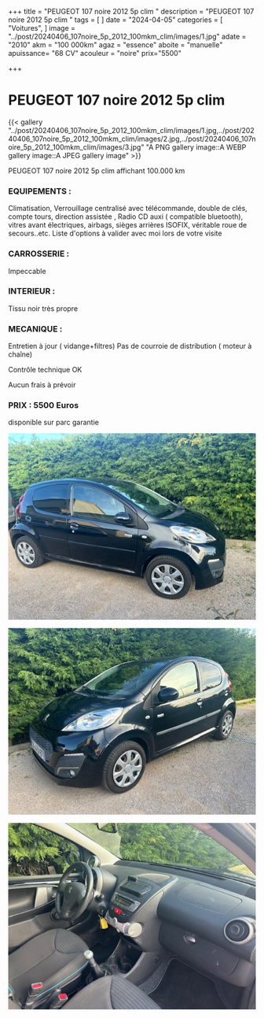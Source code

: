 +++
title = "PEUGEOT 107 noire 2012 5p clim "
description = "PEUGEOT 107 noire 2012 5p clim  "
tags = [
]
date = "2024-04-05"
categories = [
    "Voitures",
]
image = "../post/20240406_107noire_5p_2012_100mkm_clim/images/1.jpg"
adate = "2010"
akm = "100 000km"
agaz = "essence"
aboite = "manuelle"
apuissance= "68 CV"
acouleur = "noire"
prix="5500"

+++

# PEUGEOT 107 noire 2012 5p clim

{{< gallery  "../post/20240406_107noire_5p_2012_100mkm_clim/images/1.jpg,../post/20240406_107noire_5p_2012_100mkm_clim/images/2.jpg,../post/20240406_107noire_5p_2012_100mkm_clim/images/3.jpg" "A PNG gallery image::A WEBP gallery image::A JPEG gallery image" >}}
 


PEUGEOT 107 noire 2012 5p clim affichant 100.000 km


### EQUIPEMENTS :
Climatisation, Verrouillage centralisé avec télécommande, double de clés, compte tours, direction assistée , Radio CD auxi ( compatible bluetooth), vitres avant électriques, airbags, sièges arrières ISOFIX, véritable roue de secours..etc.
Liste d'options à valider avec moi lors de votre visite


### CARROSSERIE :
Impeccable


### INTERIEUR :
Tissu noir  très propre

### MECANIQUE :
Entretien à jour ( vidange+filtres)
Pas de courroie de distribution ( moteur à chaîne)



Contrôle technique OK 

Aucun frais à prévoir


### PRIX : 5500 Euros

disponible sur parc
garantie

<!-- more -->


![](images/1.jpg)

![](images/2.jpg)

![](images/3.jpg)

